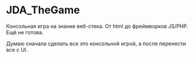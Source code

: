 # JDA_TheGame
Консольная игра на знание веб-стека. От html до фреймворков JS/PHP. Ещё не готова.

Думаю сначала сделать все это консольной игрой, а после перенести все с UI.
